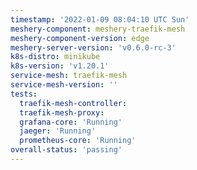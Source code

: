 ```yaml
---
timestamp: '2022-01-09 08:04:10 UTC Sun'
meshery-component: meshery-traefik-mesh
meshery-component-version: edge
meshery-server-version: 'v0.6.0-rc-3'
k8s-distro: minikube
k8s-version: 'v1.20.1'
service-mesh: traefik-mesh
service-mesh-version: ''
tests:
  traefik-mesh-controller:
  traefik-mesh-proxy:
  grafana-core: 'Running'
  jaeger: 'Running'
  prometheus-core: 'Running'
overall-status: 'passing'
---
```

